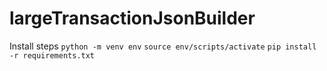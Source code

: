 # largeTransactionJsonBuilder
Install steps
`python -m venv env`
`source env/scripts/activate`
`pip install -r requirements.txt`
